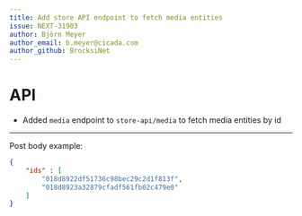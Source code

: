 ```yaml
---
title: Add store API endpoint to fetch media entities
issue: NEXT-31903
author: Björn Meyer
author_email: b.meyer@cicada.com
author_github: BrocksiNet
---
```


# API
* Added `media` endpoint to `store-api/media` to fetch media entities by id
___
Post body example:
```json
{
    "ids" : [
        "018d8922df51736c98bec29c2d1f813f",
        "018d8923a32879cfadf561fb02c479e0"
    ]
}
```
